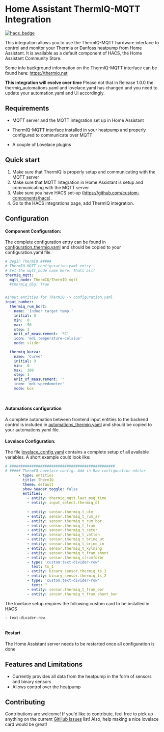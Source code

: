 # Home Assistant ThermIQ-MQTT Integration
[![hacs_badge](https://img.shields.io/badge/HACS-Default-orange.svg)](https://github.com/custom-components/hacs)

This integration allows you to use the ThermIQ-MQTT hardware interface to control and monitor your Thermia or Danfoss heatpump from Home Assistant. It is available as a default component of HACS, the Home Assistant Community Store.

Some info background information on the ThermIQ-MQTT interface can be found here:
https://thermiq.net

**This integration will evolve over time**
Please not that in Release 1.0.0 the thermiq_automations.yaml and lovelace.yaml has changed and you need to update your automation.yaml and UI accordingly.

## Requirements

- MQTT server and the MQTT integration set up in Home Assistant
- ThermIQ-MQTT interface installed in your heatpump and properly configured to communicate over MQTT

- A couple of Lovelace plugins

## Quick start
1. Make sure that ThermIQ is properly setup and communicating with the MQTT server
2. Make sure that MQTT Integration in Home Assistant is setup and communicating with the MQTT server
3. Make sure you have HACS set-up (https://github.com/custom-components/hacs).
4. Go to the HACS integrations page, add ThermIQ integration.

## Configuration
#### Component Configuration:
The complete configuration entry can be found in [configuration_thermiq.yaml](https://github.com/ThermIQ/thermiq_mqtt-ha/blob/master/configuration_thermiq.yaml) and should be copied to your configuration.yaml file.

```yaml
# Begin ThermIQ #####
# ThermIQ-MQTT configuration.yaml entry
# Set the mqtt_node name here. Thats all!
thermiq_mqtt:
  mqtt_node: ThermIQ/ThermIQ-mqtt
  #thermiq_dbg: True


#Input entities for ThermIQ -> configuration.yaml
input_number:
  thermiq_rum_bor2:
    name: 'Indoor target temp.'
    initial: 0
    min:  0
    max:  50
    step: 1
    unit_of_measurement: 'ºC'
    icon: 'mdi:temperature-celsius'
    mode: slider

  thermiq_kurva:
    name: 'Curve'
    initial: 0
    min:  0
    max:  200
    step: 1
    unit_of_measurement: ''
    icon: 'mdi:speedometer'
    mode: box

   
```

#### Automations configuration
A complete automation between frontend input entities to the backend control is included in [automations_thermiq.yaml](https://github.com/ThermIQ/thermiq_mqtt-ha/blob/master/automations_thermiq.yaml) and should be copied to your automations.yaml file.


#### Lovelace Configuration:
The file [lovelace_config.yaml](https://github.com/ThermIQ/thermiq_mqtt-ha/blob/master/lovelace_config.yaml) contains a complete setup of all available variables. A short example could look like:

```yaml
# ################################################
# ##### ThermIQ Lovelace config. Add in Raw configuration editor
      - type: entities
        title: ThermIQ
        theme: default
        show_header_toggle: false
        entities:
          - entity: thermiq_mqtt.last_msg_time
          - entity: input_select.thermiq_dl
          
          - entity: sensor.thermiq_t_ute
          - entity: sensor.thermiq_t_rum_ar
          - entity: sensor.thermiq_t_rum_bor
          - entity: sensor.thermiq_t_fram
          - entity: sensor.thermiq_t_retur
          - entity: sensor.thermiq_t_vatten
          - entity: sensor.thermiq_t_brine_ut
          - entity: sensor.thermiq_t_brine_in
          - entity: sensor.thermiq_t_kylning
          - entity: sensor.thermiq_t_fram_shunt
          - entity: sensor.thermiq_stromforbr
          - type: 'custom:text-divider-row'
            text: ts_1
          - entity: binary_sensor.thermiq_ts_1
          - entity: binary_sensor.thermiq_ts_2
          - type: 'custom:text-divider-row'
            text: ^
          - entity: sensor.thermiq_t_fram_bor
          - entity: sensor.thermiq_t_fram_shunt_bor
```

The lovelace setup requires the following custom card to be installed in HACS
```
- text-divider-row


```

#### Restart
The Home Assistant server needs to be restarted once all configuration is done

## Features and Limitations
- Currently provides all data from the heatpump in the form of sensors and binary sensors
- Allows control over the heatpump 

## Contributing
Contributions are welcome! If you'd like to contribute, feel free to pick up anything on the current [GitHub issues](https://github.com/ThermIQ/thermiq_mqtt-ha/issues) list!
Also, help making a nice lovelace card would be great!



